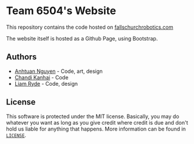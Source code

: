 # Team 6504's Website
This repository contains the code hosted on [fallschurchrobotics.com](http://fallschurchrobotics.com/)

The website itself is hosted as a Github Page, using Bootstrap.

## Authors
* [Anhtuan Nguyen](https://github.com/atunafish) - Code, art, design
* [Chandi Kanhai](https://github.com/Chandi-95) - Code
* [Liam Ryde](https://github.com/xeu100) - Code, design

## License
This software is protected under the MIT license. Basically, you may do whatever you want as long as you give credit where credit is due and don't hold us liable for anything that happens. More information can be found in [`LICENSE`](LICENSE).
